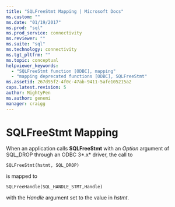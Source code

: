 ```yaml
---
title: "SQLFreeStmt Mapping | Microsoft Docs"
ms.custom: ""
ms.date: "01/19/2017"
ms.prod: "sql"
ms.prod_service: connectivity
ms.reviewer: ""
ms.suite: "sql"
ms.technology: connectivity
ms.tgt_pltfrm: ""
ms.topic: conceptual
helpviewer_keywords: 
  - "SQLFreeStmt function [ODBC], mapping"
  - "mapping deprecated functions [ODBC], SQLFreeStmt"
ms.assetid: 267d95f2-4f0c-47ab-9411-5afe105215a2
caps.latest.revision: 5
author: MightyPen
ms.author: genemi
manager: craigg
---
```

# SQLFreeStmt Mapping
When an application calls **SQLFreeStmt** with an *Option* argument of SQL_DROP through an ODBC 3*.x* driver, the call to  
  
```  
SQLFreeStmt(hstmt, SQL_DROP)   
```  
  
 is mapped to  
  
```  
SQLFreeHandle(SQL_HANDLE_STMT,Handle)  
```  
  
 with the *Handle* argument set to the value in *hstmt*.
